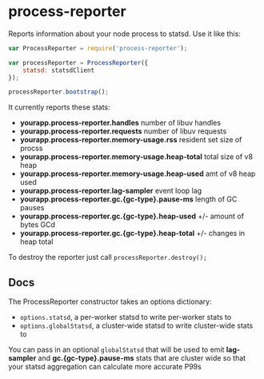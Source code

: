 # process-reporter

Reports information about your node process to statsd. Use it like this:

```javascript
var ProcessReporter = require('process-reporter');

var processReporter = ProcessReporter({
    statsd: statsdClient
});

processReporter.bootstrap();
```

It currently reports these stats:

* **yourapp.process-reporter.handles** number of libuv handles
* **yourapp.process-reporter.requests** number of libuv requests
* **yourapp.process-reporter.memory-usage.rss** resident set size of procss
* **yourapp.process-reporter.memory-usage.heap-total** total size of v8 heap
* **yourapp.process-reporter.memory-usage.heap-used** amt of v8 heap used
* **yourapp.process-reporter.lag-sampler** event loop lag
* **yourapp.process-reporter.gc.{gc-type}.pause-ms** length of GC pauses
* **yourapp.process-reporter.gc.{gc-type}.heap-used** +/- amount of bytes GCd
* **yourapp.process-reporter.gc.{gc-type}.heap-total** +/- changes in heap total

To destroy the reporter just call `processReporter.destroy();`

## Docs

The ProcessReporter constructor takes an options dictionary:

 - `options.statsd`, a per-worker statsd to write per-worker stats to
 - `options.globalStatsd`, a cluster-wide statsd to write cluster-wide stats to

You can pass in an optional `globalStatsd` that will be used to emit
**lag-sampler** and **gc.{gc-type}.pause-ms** stats that are cluster wide
so that your statsd aggregation can calculate more accurate P99s

